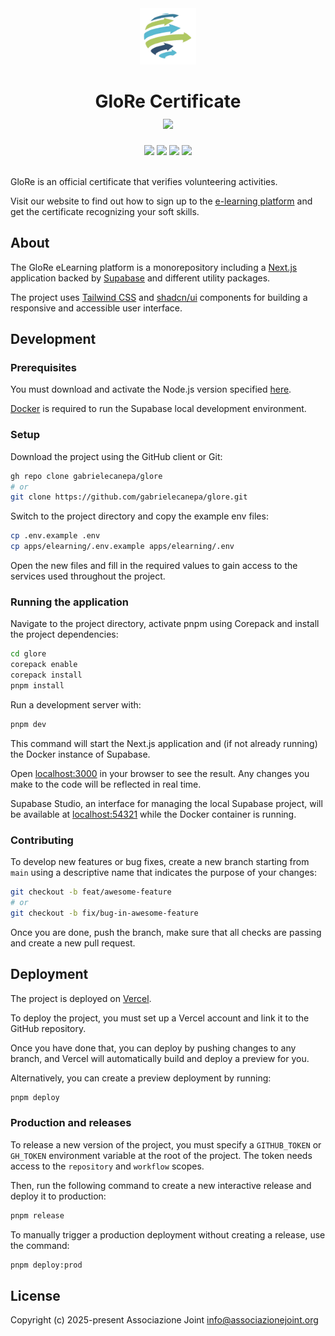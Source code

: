 <div align="center">
  <img src="https://raw.githubusercontent.com/gabrielecanepa/glore/refs/heads/main/.github/assets/glore.png" alt="" width="90">
  <h1>
    GloRe Certificate<br>
    <a href="https://github.com/gabrielecanepa/glore/releases"><img src="https://img.shields.io/github/package-json/v/gabrielecanepa/glore?color=%23afc861&labelColor=%2324292e"></a>
  </h1>
  <a href="https://github.com/gabrielecanepa/glore/deployments/Production"><img src="https://img.shields.io/github/deployments/gabrielecanepa/glore/Production?logo=vercel&label=Production&labelColor=%2324292e"></a>
  <a href="https://github.com/gabrielecanepa/glore/deployments/Preview"><img src="https://img.shields.io/github/deployments/gabrielecanepa/glore/Preview?logo=vercel&label=Preview&labelColor=%2324292e"></a>
  <a href="https://github.com/gabrielecanepa/glore/actions/workflows/ci.yml"><img src="https://github.com/gabrielecanepa/glore/actions/workflows/ci.yml/badge.svg"></a>
  <a href="https://github.com/gabrielecanepa/glore/actions/workflows/github-code-scanning/codeql"><img src="https://github.com/gabrielecanepa/glore/actions/workflows/github-code-scanning/codeql/badge.svg"></a>
</div>
<br>

GloRe is an official certificate that verifies volunteering activities.

Visit our website to find out how to sign up to the [e-learning platform](https://elearning.glorecertificate.net) and get the certificate recognizing your soft skills.

## About

The GloRe eLearning platform is a monorepository including a <a href="https://nextjs.org">Next.js</a> application backed by <a href="https://supabase.com">Supabase</a> and different utility packages.

The project uses <a href="https://tailwindcss.com">Tailwind CSS</a> and <a href="https://ui.shadcn.com">shadcn/ui</a> components for building a responsive and accessible user interface.

## Development

### Prerequisites

You must download and activate the Node.js version specified [here](https://github.com/gabrielecanepa/glore/blob/main/.node-version).

[Docker](https://docker.com) is required to run the Supabase local development environment.

### Setup

Download the project using the GitHub client or Git:

```sh
gh repo clone gabrielecanepa/glore
# or
git clone https://github.com/gabrielecanepa/glore.git
```

Switch to the project directory and copy the example env files:

```sh
cp .env.example .env
cp apps/elearning/.env.example apps/elearning/.env
```

Open the new files and fill in the required values to gain access to the services used throughout the project.

### Running the application

Navigate to the project directory, activate pnpm using Corepack and install the project dependencies:

```sh
cd glore
corepack enable
corepack install
pnpm install
```

Run a development server with:

```bash
pnpm dev
```

This command will start the Next.js application and (if not already running) the Docker instance of Supabase.

Open [localhost:3000](http://localhost:3000) in your browser to see the result. Any changes you make to the code will be reflected in real time.

Supabase Studio, an interface for managing the local Supabase project, will be available at [localhost:54321](http://localhost:54321) while the Docker container is running.

### Contributing

To develop new features or bug fixes, create a new branch starting from `main` using a descriptive name that indicates the purpose of your changes:

```sh
git checkout -b feat/awesome-feature
# or
git checkout -b fix/bug-in-awesome-feature
```

Once you are done, push the branch, make sure that all checks are passing and create a new pull request.

## Deployment

The project is deployed on [Vercel](https://vercel.com).

To deploy the project, you must set up a Vercel account and link it to the GitHub repository.

Once you have done that, you can deploy by pushing changes to any branch, and Vercel will automatically build and deploy a preview for you.

Alternatively, you can create a preview deployment by running:

```sh
pnpm deploy
```

### Production and releases

To release a new version of the project, you must specify a `GITHUB_TOKEN` or `GH_TOKEN` environment variable at the root of the project. The token needs access to the `repository` and `workflow` scopes.

Then, run the following command to create a new interactive release and deploy it to production:

```sh
pnpm release
```

To manually trigger a production deployment without creating a release, use the command:

```sh
pnpm deploy:prod
```

## License

Copyright (c) 2025-present Associazione Joint <info@associazionejoint.org>

